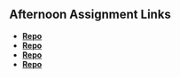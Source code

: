 ## Afternoon Assignment Links

* **[Repo](https://github.com/maxpete121/Trivia)**
* **[Repo](https://github.com/maxpete121/lateFall23_gregslistAsync)**
* **[Repo](https://github.com/maxpete121/<ASSIGNMENT_REPO>)**
* **[Repo](https://github.com/maxpete121/<ASSIGNMENT_REPO>)**
